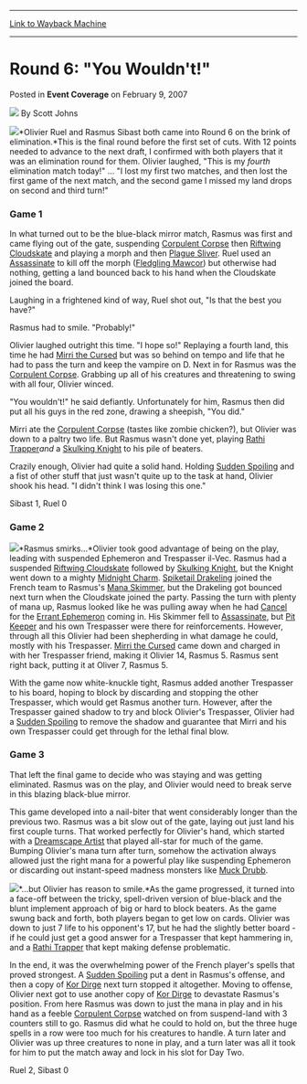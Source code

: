 
---
[Link to Wayback Machine](https://web.archive.org/web/20170904063718/http://magic.wizards.com/en/articles/archive/event-coverage/round-6-you-wouldnt-2007-02-09)

[_metadata_:author]:- "Scott Johns"
[_metadata_:description]:- "Olivier Ruel and Rasmus Sibast both came into Round 6 on the brink of elimination.This is the final round before the first set of cuts. With 12 points needed to advance to the next draft, I confirmed with both players that it was an elimination round for them."
[_metadata_:generator]:- "Drupal 7 (http://drupal.org)"
[_metadata_:node]:- "540771"
[_metadata_:publish_date]:- "2007-02-09"
[_metadata_:source]:- "div-main-content"
[_metadata_:title]:- "Round 6: `You Wouldn't!`"
[_metadata_:wayback_capture_timestamp]:- "2017-09-04 06:37:18"
[_metadata_:wayback_raw_url]:- "https://web.archive.org/web/20170904063718id_/http://magic.wizards.com/en/articles/archive/event-coverage/round-6-you-wouldnt-2007-02-09"
[_metadata_:wayback_url]:- "http://magic.wizards.com/en/articles/archive/event-coverage/round-6-you-wouldnt-2007-02-09"
---


Round 6: "You Wouldn't!"
========================



 Posted in **Event Coverage**
 on February 9, 2007 






![](https://media.magic.wizards.com/styles/auth_small/public/images/person/authorpic_scottjohns.jpg)
By Scott Johns











![](https://media.magic.wizards.com/image_legacy_migration/sideboard/images/ptgen07/R6_Olivier_Sibast.jpg)*Olivier Ruel and Rasmus Sibast both came into Round 6 on the brink of elimination.*This is the final round before the first set of cuts. With 12 points needed to advance to the next draft, I confirmed with both players that it was an elimination round for them. Olivier laughed, "This is my *fourth* elimination match today!" … "I lost my first two matches, and then lost the first game of the next match, and the second game I missed my land drops on second and third turn!"


### Game 1


In what turned out to be the blue-black mirror match, Rasmus was first and came flying out of the gate, suspending [Corpulent Corpse](http://gatherer.wizards.com/Pages/Card/Details.aspx?name=Corpulent+Corpse) then [Riftwing Cloudskate](http://gatherer.wizards.com/Pages/Card/Details.aspx?name=Riftwing+Cloudskate) and playing a morph and then [Plague Sliver](http://gatherer.wizards.com/Pages/Card/Details.aspx?name=Plague+Sliver). Ruel used an [Assassinate](http://gatherer.wizards.com/Pages/Card/Details.aspx?name=Assassinate) to kill off the morph ([Fledgling Mawcor](http://gatherer.wizards.com/Pages/Card/Details.aspx?name=Fledgling+Mawcor)) but otherwise had nothing, getting a land bounced back to his hand when the Cloudskate joined the board.


Laughing in a frightened kind of way, Ruel shot out, "Is that the best you have?"


Rasmus had to smile. "Probably!" 


Olivier laughed outright this time. "I hope so!" Replaying a fourth land, this time he had [Mirri the Cursed](http://gatherer.wizards.com/Pages/Card/Details.aspx?name=Mirri+the+Cursed) but was so behind on tempo and life that he had to pass the turn and keep the vampire on D. Next in for Rasmus was the [Corpulent Corpse](http://gatherer.wizards.com/Pages/Card/Details.aspx?name=Corpulent+Corpse). Grabbing up all of his creatures and threatening to swing with all four, Olivier winced.


"You wouldn't!" he said defiantly. Unfortunately for him, Rasmus then did put all his guys in the red zone, drawing a sheepish, "You did."


Mirri ate the [Corpulent Corpse](http://gatherer.wizards.com/Pages/Card/Details.aspx?name=Corpulent+Corpse) (tastes like zombie chicken?), but Olivier was down to a paltry two life. But Rasmus wasn't done yet, playing [Rathi Trapper](http://gatherer.wizards.com/Pages/Card/Details.aspx?name=Rathi+Trapper)*and* a [Skulking Knight](http://gatherer.wizards.com/Pages/Card/Details.aspx?name=Skulking+Knight) to his pile of beaters. 


Crazily enough, Olivier had quite a solid hand. Holding [Sudden Spoiling](http://gatherer.wizards.com/Pages/Card/Details.aspx?name=Sudden+Spoiling) and a fist of other stuff that just wasn't quite up to the task at hand, Olivier shook his head. "I didn't think I was losing this one."


Sibast 1, Ruel 0


### Game 2


![](https://media.magic.wizards.com/image_legacy_migration/sideboard/images/ptgen07/R6_Sibast.jpg)*Rasmus smirks…*Olivier took good advantage of being on the play, leading with suspended Ephemeron and Trespasser il-Vec. Rasmus had a suspended [Riftwing Cloudskate](http://gatherer.wizards.com/Pages/Card/Details.aspx?name=Riftwing+Cloudskate) followed by [Skulking Knight](http://gatherer.wizards.com/Pages/Card/Details.aspx?name=Skulking+Knight), but the Knight went down to a mighty [Midnight Charm](http://gatherer.wizards.com/Pages/Card/Details.aspx?name=Midnight+Charm). [Spiketail Drakeling](http://gatherer.wizards.com/Pages/Card/Details.aspx?name=Spiketail+Drakeling) joined the French team to Rasmus's [Mana Skimmer](http://gatherer.wizards.com/Pages/Card/Details.aspx?name=Mana+Skimmer), but the Drakeling got bounced next turn when the Cloudskate joined the party. Passing the turn with plenty of mana up, Rasmus looked like he was pulling away when he had [Cancel](http://gatherer.wizards.com/Pages/Card/Details.aspx?name=Cancel) for the [Errant Ephemeron](http://gatherer.wizards.com/Pages/Card/Details.aspx?name=Errant+Ephemeron) coming in. His Skimmer fell to [Assassinate](http://gatherer.wizards.com/Pages/Card/Details.aspx?name=Assassinate), but [Pit Keeper](http://gatherer.wizards.com/Pages/Card/Details.aspx?name=Pit+Keeper) and his own Trespasser were there for reinforcements. However, through all this Olivier had been shepherding in what damage he could, mostly with his Trespasser. [Mirri the Cursed](http://gatherer.wizards.com/Pages/Card/Details.aspx?name=Mirri+the+Cursed) came down and charged in with her Trespasser friend, making it Olivier 14, Rasmus 5. Rasmus sent right back, putting it at Oliver 7, Rasmus 5. 


With the game now white-knuckle tight, Rasmus added another Trespasser to his board, hoping to block by discarding and stopping the other Trespasser, which would get Rasmus another turn. However, after the Trespasser gained shadow to try and block Olivier's Trespasser, Olivier had a [Sudden Spoiling](http://gatherer.wizards.com/Pages/Card/Details.aspx?name=Sudden+Spoiling) to remove the shadow and guarantee that Mirri and his own Trespasser could get through for the lethal final blow. 


### Game 3


That left the final game to decide who was staying and was getting eliminated. Rasmus was on the play, and Olivier would need to break serve in this blazing black-blue mirror. 


This game developed into a nail-biter that went considerably longer than the previous two. Rasmus was a bit slow out of the gate, laying out just land his first couple turns. That worked perfectly for Olivier's hand, which started with a [Dreamscape Artist](http://gatherer.wizards.com/Pages/Card/Details.aspx?name=Dreamscape+Artist) that played all-star for much of the game. Bumping Olivier's mana turn after turn, somehow the activation always allowed just the right mana for a powerful play like suspending Ephemeron or discarding out instant-speed madness monsters like [Muck Drubb](http://gatherer.wizards.com/Pages/Card/Details.aspx?name=Muck+Drubb). 


![](https://media.magic.wizards.com/image_legacy_migration/sideboard/images/ptgen07/R6_Olivier.jpg)*…but Olivier has reason to smile.*As the game progressed, it turned into a face-off between the tricky, spell-driven version of blue-black and the blunt implement approach of big or hard to block beaters. As the game swung back and forth, both players began to get low on cards. Olivier was down to just 7 life to his opponent's 17, but he had the slightly better board - if he could just get a good answer for a Trespasser that kept hammering in, and a [Rathi Trapper](http://gatherer.wizards.com/Pages/Card/Details.aspx?name=Rathi+Trapper) that kept making defense problematic.


In the end, it was the overwhelming power of the French player's spells that proved strongest. A [Sudden Spoiling](http://gatherer.wizards.com/Pages/Card/Details.aspx?name=Sudden+Spoiling) put a dent in Rasmus's offense, and then a copy of [Kor Dirge](http://gatherer.wizards.com/Pages/Card/Details.aspx?name=Kor+Dirge) next turn stopped it altogether. Moving to offense, Olivier next got to use another copy of [Kor Dirge](http://gatherer.wizards.com/Pages/Card/Details.aspx?name=Kor+Dirge) to devastate Rasmus's position. From here Rasmus was down to just the mana in play and in his hand as a feeble [Corpulent Corpse](http://gatherer.wizards.com/Pages/Card/Details.aspx?name=Corpulent+Corpse) watched on from suspend-land with 3 counters still to go. Rasmus did what he could to hold on, but the three huge spells in a row were too much for his creatures to handle. A turn later and Olivier was up three creatures to none in play, and a turn later was all it took for him to put the match away and lock in his slot for Day Two. 


Ruel 2, Sibast 0







